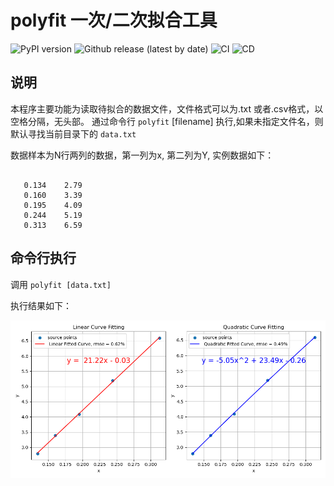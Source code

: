 
# polyfit 一次/二次拟合工具
![PyPI version](https://img.shields.io/pypi/v/fy-polyfit)
![Github release (latest by date)](https://img.shields.io/github/v/release/archeno/polyfit)
![CI](https://github.com/archeno/polyfit/actions/workflows/ci.yml/badge.svg)
![CD](https://github.com/archeno/polyfit/actions/workflows/publish-pypi-release.yml/badge.svg)
## 说明

本程序主要功能为读取待拟合的数据文件，文件格式可以为.txt 或者.csv格式，以空格分隔，无头部。
通过命令行 `polyfit` [filename] 执行,如果未指定文件名，则默认寻找当前目录下的 `data.txt`

数据样本为N行两列的数据，第一列为x, 第二列为Y,
实例数据如下：

```text

   0.134	2.79
   0.160	3.39
   0.195	4.09
   0.244	5.19
   0.313	6.59
```

## 命令行执行
调用 `polyfit [data.txt]`

执行结果如下：

![拟合图形](https://github.com/archeno/polyfit/blob/main/images/fitting.png?raw=true)
